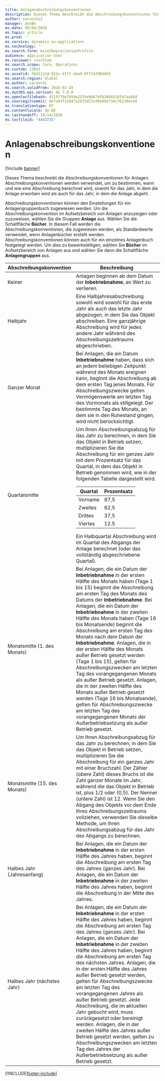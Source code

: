 ```yaml
---
title: Anlagenabschreibungskonventionen
description: Dieses Thema beschreibt die Abschreibungskonventionen für Anlagen.
author: saraschi2
manager: AnnBe
ms.date: 09/04/2020
ms.topic: article
ms.prod: ''
ms.service: dynamics-ax-applications
ms.technology: ''
ms.search.form: AssetDepreciationProfile
audience: Application User
ms.reviewer: roschlom
ms.search.scope: Core, Operations
ms.custom: 13891
ms.assetid: 36d1112d-921c-4fff-abe0-0ff2429848d3
ms.search.region: Global
ms.author: saraschi
ms.search.validFrom: 2016-02-28
ms.dyn365.ops.version: AX 7.0.0
ms.openlocfilehash: 4315f70e7959e2576e9b87dfb3898318f47aa46d
ms.sourcegitcommit: 0efa93f11847a2b75d13cd0a49e716c76130ec44
ms.translationtype: HT
ms.contentlocale: de-DE
ms.lasthandoff: 10/14/2020
ms.locfileid: "4443735"
---
```

# <a name="fixed-asset-depreciation-conventions"></a>Anlagenabschreibungskonventionen

[!include [banner](../includes/banner.md)]

Dieses Thema beschreibt die Abschreibungskonventionen für Anlagen. Abschreibungskonventionen werden verwendet, um zu bestimmen, wann und wie eine Abschreibung berechnet wird, sowohl für das Jahr, in dem die Anlage erworben wird als auch für das Jahr, in dem die Anlage abgeht.

Abschreibungskonventionen können den Einstellungen für ein Anlagengruppenbuch zugewiesen werden. Um die Abschreibungskonvention im Aufsetzbereich von Anlagen anzuzeigen oder zuzuweisen, wählen Sie die Gruppen **Anlage** aus. Wählen Sie die Schaltfläche **Bücher**. In diesem Fall werden die Abschreibungskonventionen, die zugewiesen werden, als Standardwerte verwendet, wenn Anlagenbücher erstellt werden. Abschreibungskonventionen können auch für ein einzelnes Anlagenbuch festgelegt werden. Um dies zu bewerkstelligen, wählen Sie **Bücher** im Aufsetzbereich von Anlagen aus und wählen Sie dann die Schaltfläche **Anlagengruppen** aus.

| Abschreibungskonvention   | Beschreibung |
|---------------------------|-------------|
| Keiner                      | Anlagen beginnen ab dem Datum der <strong>Inbetriebnahme</strong>, an Wert zu verlieren. |
| Halbjahr                 | Eine Halbjahresabschreibung sowohl wird sowohl für das erste Jahr als auch das letzte Jahr abgezogen, in dem Sie das Objekt abschreiben. Eine ganzjährige Abschreibung wird für jedes andere Jahr während des Abschreibungszeitraums abgeschrieben. |
| Ganzer Monat                | Bei Anlagen, die ein Datum <strong>Inbetriebnahme</strong> haben, dass sich an jedem beliebigen Zeitpunkt während des Monats ereignen kann, beginnt die Abschreibung ab dem ersten Tag jenes Monats. Für Abschreibungszwecke gelten Vermögenswerte am letzten Tag des Vormonats als stillgelegt. Der bestimmte Tag des Monats, an dem sie in den Ruhestand gingen, wird nicht berücksichtigt. |
| Quartalsmitte               | Um Ihren Abschreibungsabzug für das Jahr zu berechnen, in dem Sie das Objekt in Betrieb setzen, multiplizieren Sie die Abschreibung für ein ganzes Jahr mit dem Prozentsatz für das Quartal, in dem das Objekt in Betrieb genommen wird, wie in der folgenden Tabelle dargestellt wird.<table><thead><tr><th>Quartal</th><th>Prozentsatz</th></tr></thead><tbody><tr><td>Vorname</td><td>87,5</td></tr><tr><td>Zweites</td><td>62,5</td></tr><tr><td>Drittes</td><td>37,5</td></tr><tr><td>Viertes</td><td>12.5</td></tr></tbody></table>Ein Halbquartal Abschreibung wird im Quartal des Abgangs der Anlage berechnet (oder das vollständig abgeschriebene Quartal). |
| Monatsmitte (1. des Monats)  | Bei Anlagen, die ein Datum der <strong>Inbetriebnahme</strong> in der ersten Hälfte des Monats haben (Tage 1 bis 15) beginnt die Abschreibung am ersten Tag des Monats des Datums der <strong>Inbetriebnahme</strong>. Bei Anlagen, die ein Datum der <strong>Inbetriebnahme</strong> in der zweiten Hälfte des Monats haben (Tage 16 bis Monatsende) beginnt die Abschreibung am ersten Tag des Monats nach dem Datum der <strong>Inbetriebnahme</strong>. Anlagen, die in der ersten Hälfte des Monats außer Betrieb gesetzt werden (Tage 1 bis 15), gelten für Abschreibungszwecken am letzten Tag des vorangegangenen Monats als außer Betrieb gesetzt. Anlagen, die in der zweiten Hälfte des Monats außer Betrieb gesetzt werden (Tage 16 bis Monatsende), gelten für Abschreibungszwecke am letzten Tag des vorangegangenen Monats der Außerbetriebsetzung als außer Betrieb gesetzt. |
| Monatsmitte (15. des Monats) | Um Ihren Abschreibungsabzug für das Jahr zu berechnen, in dem Sie das Objekt in Betrieb setzen, multiplizieren Sie die Abschreibung für ein ganzes Jahr mit einer Bruchzahl. Der Zähler (obere Zahl) dieses Bruchs ist die Zahl ganzer Monate im Jahr, während die das Objekt in Betrieb ist, plus 1/2 oder (0,5). Der Nenner (untere Zahl) ist 12. Wenn Sie den Abgang des Objekts vor dem Ende Ihres Abschreibungszeitraums vollziehen, verwenden Sie dieselbe Methode, um Ihren Abschreibungsabzug für das Jahr des Abgangs zu berechnen. |
| Halbes Jahr (Jahresanfang) | Bei Anlagen, die ein Datum der <strong>Inbetriebnahme</strong> in der ersten Hälfte des Jahres haben, beginnt die Abschreibung am ersten Tag des Jahres (ganzes Jahr). Bei Anlagen, die ein Datum der <strong>Inbetriebnahme</strong> in der zweiten Hälfte des Jahres haben, beginnt die Abschreibung in der Mitte des Jahres. |
| Halbes Jahr (nächstes Jahr)     | Bei Anlagen, die ein Datum der <strong>Inbetriebnahme</strong> in der ersten Hälfte des Jahres haben, beginnt die Abschreibung am ersten Tag des Jahres (ganzes Jahr). Bei Anlagen, die ein Datum der <strong>Inbetriebnahme</strong> in der zweiten Hälfte des Jahres haben, beginnt die Abschreibung am ersten Tag des nächsten Jahres. Anlagen, die in der ersten Hälfte des Jahres außer Betrieb gesetzt werden, gelten für Abschreibungszwecke am letzten Tag des vorangegangenen Jahres als außer Betrieb gesetzt. Jede Abschreibung, die im aktuellen Jahr gebucht wird, muss zurückgesetzt oder bereinigt werden. Anlagen, die in der zweiten Hälfte des Jahres außer Betrieb gesetzt werden, gelten zu Abschreibungszwecken am letzten Tag des Jahres der Außerbetriebsetzung als außer Betrieb gesetzt. |


[!INCLUDE[footer-include](../../includes/footer-banner.md)]